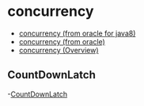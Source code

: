 # concurrency

- [concurrency (from oracle for java8)](https://docs.oracle.com/javase/8/docs/technotes/guides/concurrency/index.html)
- [concurrency (from oracle)](https://docs.oracle.com/javase/tutorial/essential/concurrency/index.html)
- [concurrency (Overview)](https://docs.oracle.com/javase/8/docs/technotes/guides/concurrency/index.html)

## CountDownLatch

-[CountDownLatch](https://www.cnblogs.com/shiyanch/archive/2011/04/04/2005233.html)
